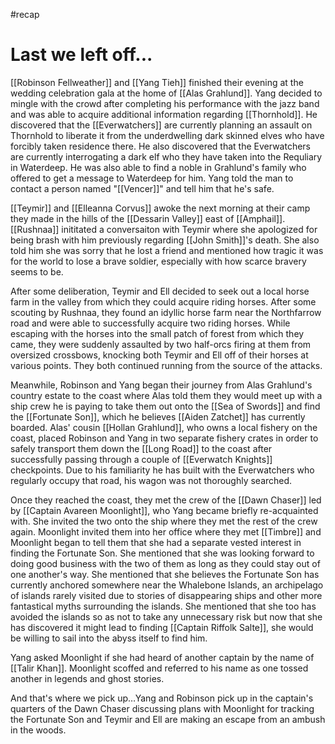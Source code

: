#recap 
# Last we left off...

[[Robinson Fellweather]] and [[Yang Tieh]] finished their evening at the wedding celebration gala at the home of [[Alas Grahlund]]. Yang decided to mingle with the crowd after completing his performance with the jazz band and was able to acquire additional information regarding [[Thornhold]]. He discovered that the [[Everwatchers]] are currently planning an assault on Thornhold to liberate it from the underdwelling dark skinned elves who have forcibly taken residence there. He also discovered that the Everwatchers are currently interrogating a dark elf who they have taken into the Requliary in Waterdeep. He was also able to find a noble in Grahlund's family who offered to get a message to Waterdeep for him. Yang told the man to contact a person named "[[Vencer]]" and tell him that he's safe.

[[Teymir]] and [[Elleanna Corvus]] awoke the next morning at their camp they made in the hills of the [[Dessarin Valley]] east of [[Amphail]]. [[Rushnaa]] inititated a conversaiton with Teymir where she apologized for being brash with him previously regarding [[John Smith]]'s death. She also told him she was sorry that he lost a friend and mentioned how tragic it was for the world to lose a brave soldier, especially with how scarce bravery seems to be.

After some deliberation, Teymir and Ell decided to seek out a local horse farm in the valley from which they could acquire riding horses. After some scouting by Rushnaa, they found an idyllic horse farm near the Northfarrow road and were able to successfully acquire two riding horses. While escaping with the horses into the small patch of forest from which they came, they were suddenly assaulted by two half-orcs firing at them from oversized crossbows, knocking both Teymir and Ell off of their horses at various points. They both continued running from the source of the attacks.

Meanwhile, Robinson and Yang began their journey from Alas Grahlund's country estate to the coast where Alas told them they would meet up with a ship crew he is paying to take them out onto the [[Sea of Swords]] and find the [[Fortunate Son]], which he believes [[Aiden Zatchet]] has currently boarded. Alas' cousin [[Hollan Grahlund]], who owns a local fishery on the coast, placed Robinson and Yang in two separate fishery crates in order to safely transport them down the [[Long Road]] to the coast after successfully passing through a couple of [[Everwatch Knights]] checkpoints. Due to his familiarity he has built with the Everwatchers who regularly occupy that road, his wagon was not thoroughly searched.

Once they reached the coast, they met the crew of the [[Dawn Chaser]] led by [[Captain Avareen Moonlight]], who Yang became briefly re-acquainted with. She invited the two onto the ship where they met the rest of the crew again. Moonlight invited them into her office where they met [[Timbre]] and Moonlight began to tell them that she had a separate vested interest in finding the Fortunate Son. She mentioned that she was looking forward to doing good business with the two of them as long as they could stay out of one another's way. She mentioned that she believes the Fortunate Son has currently anchored somewhere near the Whalebone Islands, an archipelago of islands rarely visited due to stories of disappearing ships and other more fantastical myths surrounding the islands. She mentioned that she too has avoided the islands so as not to take any unnecessary risk but now that she has discovered it might lead to finding [[Captain Riffolk Salte]], she would be willing to sail into the abyss itself to find him.

Yang asked Moonlight if she had heard of another captain by the name of [[Talir Khan]]. Moonlight scoffed and referred to his name as one tossed another in legends and ghost stories.

And that's where we pick up…Yang and Robinson pick up in the captain's quarters of the Dawn Chaser discussing plans with Moonlight for tracking the Fortunate Son and Teymir and Ell are making an escape from an ambush in the woods.